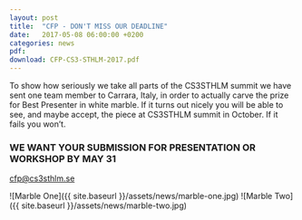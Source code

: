 ```yaml
---
layout: post
title:  "CFP - DON'T MISS OUR DEADLINE"
date:   2017-05-08 06:00:00 +0200
categories: news
pdf:
download: CFP-CS3-STHLM-2017.pdf
---
```


To show how seriously we take all parts of the CS3STHLM summit we have sent one team member to Carrara, Italy, in order to actually carve the prize for Best Presenter in white marble. If it turns out nicely you will be able to see, and maybe accept, the piece at CS3STHLM summit in October. If it fails you won’t. 

### WE WANT YOUR SUBMISSION FOR PRESENTATION OR WORKSHOP BY MAY 31

[cfp@cs3sthlm.se](mailto:cfp@cs3sthlm.se)

![Marble One]({{ site.baseurl }}/assets/news/marble-one.jpg) ![Marble Two]({{ site.baseurl }}/assets/news/marble-two.jpg)
